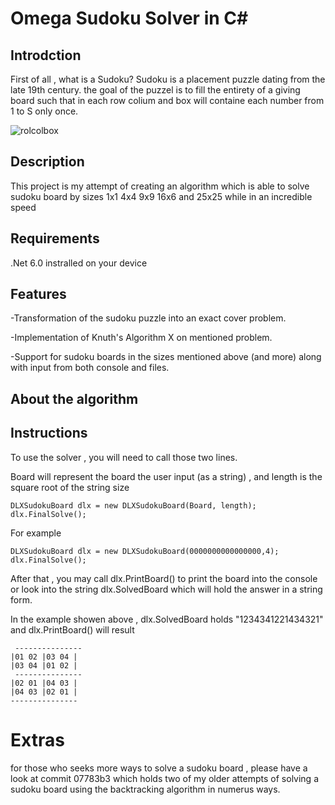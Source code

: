 
# Omega Sudoku Solver in C#


## Introdction
First of all , what is a Sudoku?
Sudoku is a placement puzzle dating from the late 19th century.
the goal of the puzzel is to fill the entirety of a giving board such that in each row colium and box will containe each number from 1 to S only once.

![rolcolbox](https://user-images.githubusercontent.com/92589632/212725952-a0d5925c-1d61-4a3d-a71d-399b544b70bc.PNG)

## Description 

This project is my attempt of creating an algorithm which is able to solve sudoku board by sizes 1x1 4x4 9x9 16x6 and 25x25 while in an incredible speed

## Requirements

.Net 6.0 instralled on your device

## Features

-Transformation of the sudoku puzzle into an exact cover problem.

-Implementation of Knuth's Algorithm X on mentioned problem.

-Support for sudoku boards in the sizes mentioned above (and more) along with input from both console and files.


## About the algorithm


## Instructions
To use the solver , you will need to call those two lines.

Board will represent the board the user input (as a string) , and length is the square root of the string size
``` 
DLXSudokuBoard dlx = new DLXSudokuBoard(Board, length);
dlx.FinalSolve();
``` 
For example
``` 
DLXSudokuBoard dlx = new DLXSudokuBoard(0000000000000000,4);
dlx.FinalSolve();
``` 
After that , you may call dlx.PrintBoard() to print the board into the console
or look into the string dlx.SolvedBoard which will hold the answer in a string form.

In the example showen above , dlx.SolvedBoard holds "1234341221434321"
and dlx.PrintBoard() will result
```
 ---------------
|01 02 |03 04 |
|03 04 |01 02 |
 ---------------
|02 01 |04 03 |
|04 03 |02 01 |
---------------
```

# Extras
for those who seeks more ways to solve a sudoku board , please have a look at commit 07783b3 which holds two of my older attempts of solving a sudoku board using the backtracking algorithm in numerus ways.  
